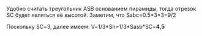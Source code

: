 Удобно считать треугольник ASB основанием пирамиды, 
тогда отрезок SC будет являться её высотой.
Заметим, что Sabc=0.5\*3\*3=9/2

Поскольку SC=3, далее имеем: V=1/3\*Sh=1/3\*Sasb\*SC=**4,5**
